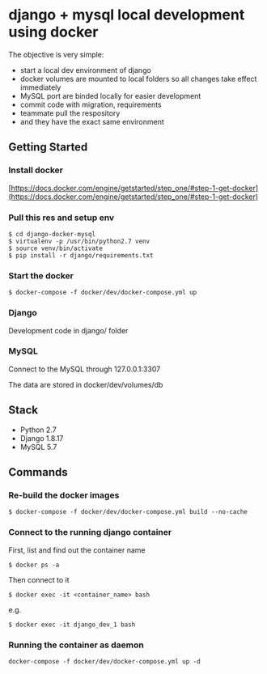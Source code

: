 # django + mysql local development using docker

The objective is very simple:

- start a local dev environment of django
- docker volumes are mounted to local folders so all changes take effect immediately
- MySQL port are binded locally for easier development
- commit code with migration, requirements
- teammate pull the respository
- and they have the exact same environment

## Getting Started

### Install docker

[https://docs.docker.com/engine/getstarted/step_one/#step-1-get-docker](https://docs.docker.com/engine/getstarted/step_one/#step-1-get-docker)

### Pull this res and setup env

```
$ cd django-docker-mysql
$ virtualenv -p /usr/bin/python2.7 venv
$ source venv/bin/activate
$ pip install -r django/requirements.txt
```

### Start the docker

```
$ docker-compose -f docker/dev/docker-compose.yml up
```

### Django

Development code in django/ folder

### MySQL

Connect to the MySQL through 127.0.0.1:3307

The data are stored in docker/dev/volumes/db

## Stack
- Python 2.7
- Django 1.8.17
- MySQL 5.7

## Commands

### Re-build the docker images

```
$ docker-compose -f docker/dev/docker-compose.yml build --no-cache
```

### Connect to the running django container

First, list and find out the container name

```
$ docker ps -a
```

Then connect to it

```
$ docker exec -it <container_name> bash
```

e.g.

```
$ docker exec -it django_dev_1 bash
```

### Running the container as daemon

```
docker-compose -f docker/dev/docker-compose.yml up -d
```
